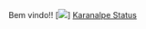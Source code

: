 Bem vindo!!
[<img src="https://img.shields.io/badge/twitter-%231DA1F2.svg?&style=for-the-badge&logo=twitter&logoColor=white" />]
[Karanalpe Status](https://github-readme-stats.vercel.app/api?username=leonardu76&show_icons=true)
